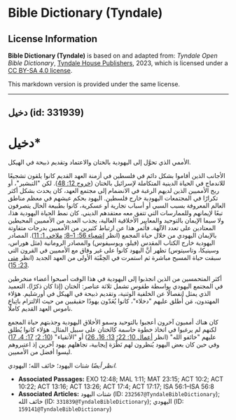 # Bible Dictionary (Tyndale)

## License Information

**Bible Dictionary (Tyndale)** is based on and adapted from: _Tyndale Open Bible Dictionary_, [Tyndale House Publishers](https://tyndaleopenresources.com/), 2023, which is licensed under a [CC BY-SA 4.0 license](https://creativecommons.org/licenses/by-sa/4.0/legalcode.en).

This markdown version is provided under the same license.



--------------------------------

## دخيل (id: 331939)

دخيل\*
======

الأممي الذي تحوَّل إلى اليهودية بالختان والاعتماد وتقديم ذبيحة في الهيكل.

الأجانب الذين أقاموا بشكل دائم في فلسطين في أزمنة العهد القديم كانوا يلقون تشجيعًا للاندماج في الحياة الدينية المتكاملة لإسرائيل بالختان ([خروج 12: 48](https://ref.ly/Exod12:48)). لكن "التبشير"، أو ربح الأمميين الذين لديهم الرغبة في الانضمام إلى مجتمع العهد، كان يحدث بشكل أكثر تكرارًا في المجتمعات اليهودية خارج فلسطين. اليهود بحكم عيشهم في معظم مناطق العالم المعروفة بسبب السبي أو أسباب تجارية أو عسكرية، كانوا بطبيعة الحال يتصرفون تبعًا لإيمانهم وللممارسات التي تتفق معه معتقدهم الديني. كان نمط الحياة اليهودية هذا، ولا سيما الإيمان بالتوحيد والمعايير الأخلاقية العالية، يجذب العديد من الأمميين المحيطين المعتادين على تعدد الآلهة. فأثمر هذا عن ارتباط كثيرين من الأمميين بدرجات متفاوتة بالإيمان اليهودي من خلال حياة المجمع (انظر [إشعياء 56: 1–8؛](https://ref.ly/Isa56:1-Isa56:8) [ملاخي 1: 11](https://ref.ly/Mal1:11)). المصادر اليهودية خارج الكتاب المقدس (فيلو، ويوسيفوس) والمصادر الرومانية (مثل هوراس، وسينيكا، وتاسيتوس) تظهر أنَّ اليهود كانوا على غير وفاق مع الأمميين في القرون التي سبقت حياة المسيح مباشرة ثم استمرت في الحِقْبَة الأولى من العهد الجديد (انظر [متى 23: 15](https://ref.ly/Matt23:15)).

أكثر المتحمسين من الذين انجذبوا إلى اليهودية في هذا الوقت أصبحوا أعضاء منخرطين في المجتمع اليهودي بواسطة طقوس تشمل ثلاثة عناصر: الختان (إذا كان ذكرًا)، التعميد الذي يمثل انفصالًا عن الخلفية الوثنية، وتقديم ذبيحة في الهيكل في أورشليم. هؤلاء المهتدون، مَن أُطلق عليهم "دخلاء"، كانوا يُعَدّون يهودًا حقيقيين من حيث الالتزام باتِباع ناموس العهد القديم كاملًا.

كان هناك أمميون آخرون أعجبوا بالتوحيد وسمو الأخلاق اليهودية وجذبتهم حياة المجمع لكنهم لم يرغبوا في اتخاذ خطوة حاسمة كالختان على سبيل المثال. هؤلاء كانوا يُطلق عليهم "خائفو الله" (انظر [أعمال 10: 22؛](https://ref.ly/Acts10:22) [13: 16، 26](https://ref.ly/Acts13:16)) أو "الأتقياء" ([10: 2؛](https://ref.ly/Acts10:2) [17: 4، 17](https://ref.ly/Acts17:4)) وفي حين كان بعض اليهود يُنظرون لهم نَظْرَة إيجابية، تجاهلهم يهود آخرين إذ اعتبروهم ليسوا أفضل من الأمميين.

*انظر أيضًا* شتات اليهود؛ خائف الله؛ اليهودي.

* **Associated Passages:** EXO 12:48; MAL 1:11; MAT 23:15; ACT 10:2; ACT 10:22; ACT 13:16; ACT 13:26; ACT 17:4; ACT 17:17; ISA 56:1–ISA 56:8
* **Associated Articles:** شتات اليهود (ID: `232567@TyndaleBibleDictionary`); خائف الله (ID: `331839@TyndaleBibleDictionary`); اليهودي (ID: `159141@TyndaleBibleDictionary`)

